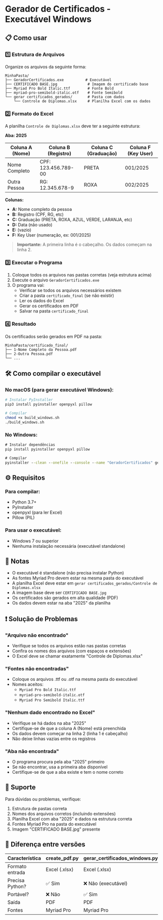 # Gerador de Certificados - Executável Windows

## 📋 Como usar

### 1️⃣ Estrutura de Arquivos

Organize os arquivos da seguinte forma:

```
MinhaPasta/
├── GeradorCertificados.exe          # Executável
├── CERTIFICADO BASE.jpg              # Imagem do certificado base
├── Myriad Pro Bold Italic.ttf        # Fonte Bold
├── myriad-pro-semibold-italic.otf    # Fonte Semibold
└── gerar certificados_gerados/       # Pasta com dados
    └── Controle de Diplomas.xlsx     # Planilha Excel com os dados
```

### 2️⃣ Formato do Excel

A planilha `Controle de Diplomas.xlsx` deve ter a seguinte estrutura:

**Aba: 2025**

| Coluna A (Nome) | Coluna B (Registro) | Coluna C (Graduação) | Coluna F (Key User) |
| --------------- | ------------------- | -------------------- | ------------------- |
| Nome Completo   | CPF: 123.456.789-00 | PRETA                | 001/2025            |
| Outra Pessoa    | RG: 12.345.678-9    | ROXA                 | 002/2025            |

**Colunas:**

-   **A:** Nome completo da pessoa
-   **B:** Registro (CPF, RG, etc)
-   **C:** Graduação (PRETA, ROXA, AZUL, VERDE, LARANJA, etc)
-   **D:** Data (não usado)
-   **E:** (vazio)
-   **F:** Key User (numeração, ex: 001/2025)

> **Importante:** A primeira linha é o cabeçalho. Os dados começam na linha 2.

### 3️⃣ Executar o Programa

1. Coloque todos os arquivos nas pastas corretas (veja estrutura acima)
2. Execute o arquivo `GeradorCertificados.exe`
3. O programa vai:
    - Verificar se todos os arquivos necessários existem
    - Criar a pasta `certificado_final` (se não existir)
    - Ler os dados do Excel
    - Gerar os certificados em PDF
    - Salvar na pasta `certificado_final`

### 4️⃣ Resultado

Os certificados serão gerados em PDF na pasta:

```
MinhaPasta/certificado_final/
├── 1-Nome Completo da Pessoa.pdf
├── 2-Outra Pessoa.pdf
└── ...
```

## 🛠 Como compilar o executável

### No macOS (para gerar executável Windows):

```bash
# Instalar PyInstaller
pip3 install pyinstaller openpyxl pillow

# Compilar
chmod +x build_windows.sh
./build_windows.sh
```

### No Windows:

```cmd
# Instalar dependências
pip install pyinstaller openpyxl pillow

# Compilar
pyinstaller --clean --onefile --console --name "GeradorCertificados" gerar_certificados_windows.py
```

## ⚙️ Requisitos

### Para compilar:

-   Python 3.7+
-   PyInstaller
-   openpyxl (para ler Excel)
-   Pillow (PIL)

### Para usar o executável:

-   Windows 7 ou superior
-   Nenhuma instalação necessária (executável standalone)

## 📝 Notas

-   O executável é standalone (não precisa instalar Python)
-   As fontes Myriad Pro devem estar na mesma pasta do executável
-   A planilha Excel deve estar em `gerar certificados_gerados/Controle de Diplomas.xlsx`
-   A imagem base deve ser `CERTIFICADO BASE.jpg`
-   Os certificados são gerados em alta qualidade (PDF)
-   Os dados devem estar na aba "2025" da planilha

## ❗ Solução de Problemas

### "Arquivo não encontrado"

-   Verifique se todos os arquivos estão nas pastas corretas
-   Confira os nomes dos arquivos (com espaços e extensões)
-   O Excel deve se chamar exatamente "Controle de Diplomas.xlsx"

### "Fontes não encontradas"

-   Coloque os arquivos .ttf ou .otf na mesma pasta do executável
-   Nomes aceitos:
    -   `Myriad Pro Bold Italic.ttf`
    -   `myriad-pro-semibold-italic.otf`
    -   `Myriad Pro Semibold Italic.ttf`

### "Nenhum dado encontrado no Excel"

-   Verifique se há dados na aba "2025"
-   Certifique-se de que a coluna A (Nome) está preenchida
-   Os dados devem começar na linha 2 (linha 1 é cabeçalho)
-   Não deixe linhas vazias entre os registros

### "Aba não encontrada"

-   O programa procura pela aba "2025" primeiro
-   Se não encontrar, usa a primeira aba disponível
-   Certifique-se de que a aba existe e tem o nome correto

## 📧 Suporte

Para dúvidas ou problemas, verifique:

1. Estrutura de pastas correta
2. Nomes dos arquivos corretos (incluindo extensões)
3. Planilha Excel com aba "2025" e dados na estrutura correta
4. Fontes Myriad Pro na pasta do executável
5. Imagem "CERTIFICADO BASE.jpg" presente

## 🔄 Diferença entre versões

| Característica  | create_pdf.py | gerar_certificados_windows.py |
| --------------- | ------------- | ----------------------------- |
| Formato entrada | Excel (.xlsx) | Excel (.xlsx)                 |
| Precisa Python? | ✅ Sim        | ❌ Não (executável)           |
| Portável?       | ❌ Não        | ✅ Sim                        |
| Saída           | PDF           | PDF                           |
| Fontes          | Myriad Pro    | Myriad Pro                    |
